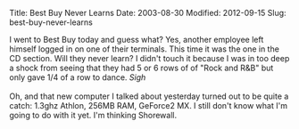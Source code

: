 Title: Best Buy Never Learns
Date: 2003-08-30
Modified: 2012-09-15
Slug: best-buy-never-learns

I went to Best Buy today and guess what? Yes, another employee left himself logged in on one of their terminals. This time it was the one in the CD section. Will they never learn? I didn't touch it because I was in too deep a shock from seeing that they had 5 or 6 rows of of "Rock and R&B" but only gave 1/4 of a row to dance. *Sigh*<br />
<br />
Oh, and that new computer I talked about yesterday turned out to be quite a catch: 1.3ghz Athlon, 256MB RAM, GeForce2 MX. I still don't know what I'm going to do with it yet. I'm thinking Shorewall.
